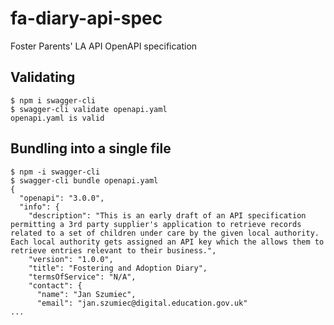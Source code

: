 # fa-diary-api-spec
Foster Parents' LA API OpenAPI specification

## Validating

```
$ npm i swagger-cli
$ swagger-cli validate openapi.yaml
openapi.yaml is valid
```

## Bundling into a single file
```
$ npm -i swagger-cli
$ swagger-cli bundle openapi.yaml
{
  "openapi": "3.0.0",
  "info": {
    "description": "This is an early draft of an API specification permitting a 3rd party supplier's application to retrieve records related to a set of children under care by the given local authority. Each local authority gets assigned an API key which the allows them to retrieve entries relevant to their business.",
    "version": "1.0.0",
    "title": "Fostering and Adoption Diary",
    "termsOfService": "N/A",
    "contact": {
      "name": "Jan Szumiec",
      "email": "jan.szumiec@digital.education.gov.uk"
...
```

